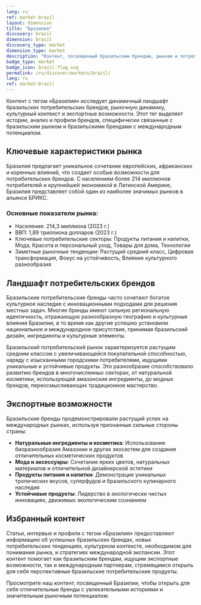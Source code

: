 ```yaml
---
lang: ru
ref: market-brazil
layout: dimension
title: "Бразилия"
discovery: brazil
dimension: brazil
discovery_type: market
dimension_type: market
description: "Контент, посвященный бразильским брендам, рынкам и потребительским тенденциям в крупнейшей экономике Латинской Америки с яркими культурными влияниями и разнообразными потребительскими возможностями."
badge_type: market
badge_icon: brazil-flag.svg
permalink: /ru/discover/markets/brazil/
lang: ru
ref: market-brazil
---
```


Контент с тегом «Бразилия» исследует динамичный ландшафт бразильских потребительских брендов, рыночную динамику, культурный контекст и экспортные возможности. Этот тег выделяет истории, анализ и профили брендов, специфически связанные с бразильским рынком и бразильскими брендами с международным потенциалом.

## Ключевые характеристики рынка

Бразилия предлагает уникальное сочетание европейских, африканских и коренных влияний, что создает особые возможности для потребительских брендов. С населением более 214 миллионов потребителей и крупнейшей экономикой в Латинской Америке, Бразилия представляет собой один из наиболее значимых рынков в альянсе БРИКС.

### Основные показатели рынка:
- Население: 214,3 миллиона (2023 г.)
- ВВП: 1,89 триллиона долларов (2023 г.)
- Ключевые потребительские секторы: Продукты питания и напитки, Мода, Красота и персональный уход, Товары для дома, Технологии
- Заметные рыночные тенденции: Растущий средний класс, Цифровая трансформация, Фокус на устойчивость, Влияние культурного разнообразия

## Ландшафт потребительских брендов

Бразильские потребительские бренды часто сочетают богатое культурное наследие с инновационными подходами для решения местных задач. Многие бренды имеют сильную региональную идентичность, отражающую разнообразную географию и культурные влияния Бразилии, в то время как другие успешно установили национальное и международное присутствие, принимая бразильский дизайн, ингредиенты и культурные элементы.

Бразильский потребительский рынок характеризуется растущим средним классом с увеличивающейся покупательной способностью, наряду с изысканными городскими потребителями, ищущими уникальные и устойчивые продукты. Это разнообразие способствовало развитию брендов в многочисленных секторах, от натуральной косметики, использующей амазонские ингредиенты, до модных брендов, переосмысливающих традиционное мастерство.

## Экспортные возможности

Бразильские бренды продемонстрировали растущий успех на международных рынках, используя признанные сильные стороны страны:

- **Натуральные ингредиенты и косметика**: Использование биоразнообразия Амазонии и других экосистем для создания отличительных косметических продуктов
- **Мода и аксессуары**: Сочетание ярких цветов, натуральных материалов и отличительной дизайнерской эстетики
- **Продукты питания и напитки**: Демонстрация уникальных тропических вкусов, суперфудов и бразильского кулинарного наследия
- **Устойчивые продукты**: Лидерство в экологически чистых инновациях, движимых экологическим сознанием

## Избранный контент

Статьи, интервью и профили с тегом «Бразилия» предоставляют информацию об успешных бразильских брендах, новых потребительских тенденциях, культурном контексте, необходимом для понимания рынка, и стратегиях международной экспансии. Этот контент помогает как бразильским брендам, ищущим экспортные возможности, так и международным партнерам, стремящимся открыть для себя перспективные бразильские потребительские продукты.

Просмотрите наш контент, посвященный Бразилии, чтобы открыть для себя отличительные бренды с увлекательными историями и значительным рыночным потенциалом.
